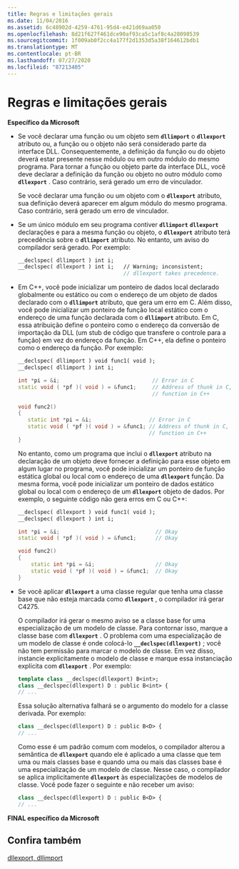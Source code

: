 ```yaml
---
title: Regras e limitações gerais
ms.date: 11/04/2016
ms.assetid: 6c48902d-4259-4761-95d4-e421d69aa050
ms.openlocfilehash: 8d21f627f461dce90af93ca5c1af8c4a28098539
ms.sourcegitcommit: 1f009ab0f2cc4a177f2d1353d5a38f164612bdb1
ms.translationtype: MT
ms.contentlocale: pt-BR
ms.lasthandoff: 07/27/2020
ms.locfileid: "87213405"
---
```

# <a name="general-rules-and-limitations"></a>Regras e limitações gerais

**Específico da Microsoft**

- Se você declarar uma função ou um objeto sem **`dllimport`** o **`dllexport`** atributo ou, a função ou o objeto não será considerado parte da interface DLL. Consequentemente, a definição da função ou do objeto deverá estar presente nesse módulo ou em outro módulo do mesmo programa. Para tornar a função ou objeto parte da interface DLL, você deve declarar a definição da função ou objeto no outro módulo como **`dllexport`** . Caso contrário, será gerado um erro de vinculador.

   Se você declarar uma função ou um objeto com o **`dllexport`** atributo, sua definição deverá aparecer em algum módulo do mesmo programa. Caso contrário, será gerado um erro de vinculador.

- Se um único módulo em seu programa contiver **`dllimport`** **`dllexport`** declarações e para a mesma função ou objeto, o **`dllexport`** atributo terá precedência sobre o **`dllimport`** atributo. No entanto, um aviso do compilador será gerado. Por exemplo:

    ```cpp
    __declspec( dllimport ) int i;
    __declspec( dllexport ) int i;   // Warning; inconsistent;
                                     // dllexport takes precedence.
    ```

- Em C++, você pode inicializar um ponteiro de dados local declarado globalmente ou estático ou com o endereço de um objeto de dados declarado com o **`dllimport`** atributo, que gera um erro em C. Além disso, você pode inicializar um ponteiro de função local estático com o endereço de uma função declarada com o **`dllimport`** atributo. Em C, essa atribuição define o ponteiro como o endereço da conversão de importação da DLL (um stub de código que transfere o controle para a função) em vez do endereço da função. Em C++, ela define o ponteiro como o endereço da função. Por exemplo:

    ```cpp
    __declspec( dllimport ) void func1( void );
    __declspec( dllimport ) int i;

    int *pi = &i;                             // Error in C
    static void ( *pf )( void ) = &func1;     // Address of thunk in C,
                                              // function in C++

    void func2()
    {
       static int *pi = &i;                  // Error in C
       static void ( *pf )( void ) = &func1; // Address of thunk in C,
                                             // function in C++
    }
    ```

   No entanto, como um programa que inclui o **`dllexport`** atributo na declaração de um objeto deve fornecer a definição para esse objeto em algum lugar no programa, você pode inicializar um ponteiro de função estática global ou local com o endereço de uma **`dllexport`** função. Da mesma forma, você pode inicializar um ponteiro de dados estático global ou local com o endereço de um **`dllexport`** objeto de dados. Por exemplo, o seguinte código não gera erros em C ou C++:

    ```cpp
    __declspec( dllexport ) void func1( void );
    __declspec( dllexport ) int i;

    int *pi = &i;                              // Okay
    static void ( *pf )( void ) = &func1;      // Okay

    void func2()
    {
        static int *pi = &i;                   // Okay
        static void ( *pf )( void ) = &func1;  // Okay
    }
    ```

- Se você aplicar **`dllexport`** a uma classe regular que tenha uma classe base que não esteja marcada como **`dllexport`** , o compilador irá gerar C4275.

   O compilador irá gerar o mesmo aviso se a classe base for uma especialização de um modelo de classe. Para contornar isso, marque a classe base com **`dllexport`** . O problema com uma especialização de um modelo de classe é onde colocá-lo **`__declspec(dllexport)`** ; você não tem permissão para marcar o modelo de classe. Em vez disso, instancie explicitamente o modelo de classe e marque essa instanciação explícita com **`dllexport`** . Por exemplo:

    ```cpp
    template class __declspec(dllexport) B<int>;
    class __declspec(dllexport) D : public B<int> {
    // ...
    ```

   Essa solução alternativa falhará se o argumento do modelo for a classe derivada. Por exemplo:

    ```cpp
    class __declspec(dllexport) D : public B<D> {
    // ...
    ```

   Como esse é um padrão comum com modelos, o compilador alterou a semântica de **`dllexport`** quando ele é aplicado a uma classe que tem uma ou mais classes base e quando uma ou mais das classes base é uma especialização de um modelo de classe. Nesse caso, o compilador se aplica implicitamente **`dllexport`** às especializações de modelos de classe. Você pode fazer o seguinte e não receber um aviso:

    ```cpp
    class __declspec(dllexport) D : public B<D> {
    // ...
    ```

**FINAL específico da Microsoft**

## <a name="see-also"></a>Confira também

[dllexport, dllimport](../cpp/dllexport-dllimport.md)
